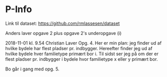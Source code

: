 # P-Info

Link til dataset: https://github.com/rmlassesen/dataset  

Anders laver opgave 2 plus opgave 2's underopgave (i)

2018-11-01 kl. 9.54
Christian Laver Opg. 4. Her er min plan:
jeg finder ud af hvilke bydele har flest pladser pr. indbygger.
Hereefter finder jeg ud af hvilke bydele hver familietype
primært bor i.
Til sidst ser jeg på om der er flest pladser pr. indbygger
i bydele hvor familietype x eller y primært bor.

Bo går i gang med opg. 5.
